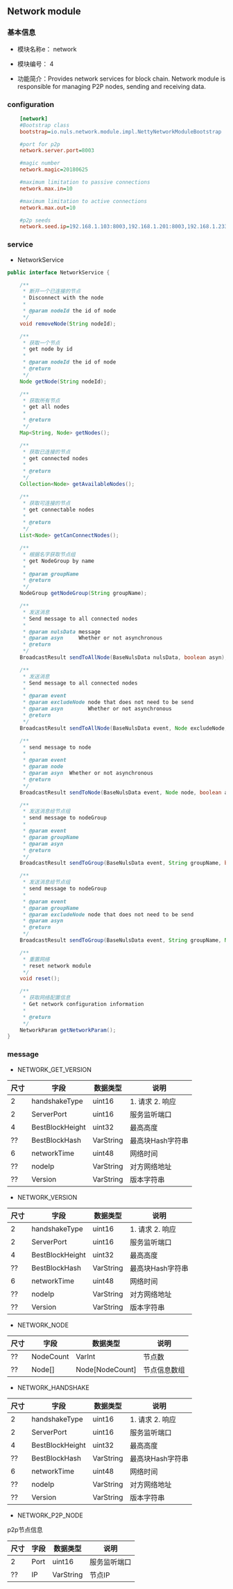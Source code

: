 ## Network module


### 基本信息

* 模块名称e： network

* 模块编号： 4

* 功能简介：Provides network services for block chain. Network module is responsible for managing P2P nodes, sending and receiving data.

### configuration

```ini
    [network]
    #Bootstrap class
    bootstrap=io.nuls.network.module.impl.NettyNetworkModuleBootstrap

    #port for p2p
    network.server.port=8003

    #magic number
    network.magic=20180625

    #maximum limitation to passive connections
    network.max.in=10

    #maximum limitation to active connections
    network.max.out=10

    #p2p seeds
    network.seed.ip=192.168.1.103:8003,192.168.1.201:8003,192.168.1.233:8003
```



### service

* NetworkService

```java
public interface NetworkService {

    /**
     * 断开一个已连接的节点
     * Disconnect with the node
     *
     * @param nodeId the id of node
     */
    void removeNode(String nodeId);

    /**
     * 获取一个节点
     * get node by id
     *
     * @param nodeId the id of node
     * @return
     */
    Node getNode(String nodeId);

    /**
     * 获取所有节点
     * get all nodes
     *
     * @return
     */
    Map<String, Node> getNodes();

    /**
     * 获取已连接的节点
     * get connected nodes
     *
     * @return
     */
    Collection<Node> getAvailableNodes();

    /**
     * 获取可连接的节点
     * get connectable nodes
     *
     * @return
     */
    List<Node> getCanConnectNodes();

    /**
     * 根据名字获取节点组
     * get NodeGroup by name
     *
     * @param groupName
     * @return
     */
    NodeGroup getNodeGroup(String groupName);

    /**
     * 发送消息
     * Send message to all connected nodes
     *
     * @param nulsData message
     * @param asyn     Whether or not asynchronous
     * @return
     */
    BroadcastResult sendToAllNode(BaseNulsData nulsData, boolean asyn);

    /**
     * 发送消息
     * Send message to all connected nodes
     *
     * @param event
     * @param excludeNode node that does not need to be send
     * @param asyn        Whether or not asynchronous
     * @return
     */
    BroadcastResult sendToAllNode(BaseNulsData event, Node excludeNode, boolean asyn);

    /**
     * send message to node
     *
     * @param event
     * @param node
     * @param asyn  Whether or not asynchronous
     * @return
     */
    BroadcastResult sendToNode(BaseNulsData event, Node node, boolean asyn);

    /**
     * 发送消息给节点组
     * send message to nodeGroup
     *
     * @param event
     * @param groupName
     * @param asyn
     * @return
     */
    BroadcastResult sendToGroup(BaseNulsData event, String groupName, boolean asyn);

    /**
     * 发送消息给节点组
     * send message to nodeGroup
     *
     * @param event
     * @param groupName
     * @param excludeNode node that does not need to be send
     * @param asyn
     * @return
     */
    BroadcastResult sendToGroup(BaseNulsData event, String groupName, Node excludeNode, boolean asyn);

    /**
     * 重置网络
     * reset network module
     */
    void reset();

    /**
     * 获取网络配置信息
     * Get network configuration information
     *
     * @return
     */
    NetworkParam getNetworkParam();
}
```

### message

* NETWORK_GET_VERSION

| 尺寸   | 字段              | 数据类型      | 说明            |
| ---- | --------------- | --------- | ------------- |
| 2    | handshakeType   | uint16    | 1. 请求   2. 响应 |
| 2    | ServerPort      | uint16    | 服务监听端口        |
| 4    | BestBlockHeight | uint32    | 最高高度          |
| ??   | BestBlockHash   | VarString | 最高块Hash字符串    |
| 6    | networkTime     | uint48    | 网络时间          |
| ??   | nodeIp          | VarString | 对方网络地址        |
| ??   | Version         | VarString | 版本字符串         |

* NETWORK_VERSION

| 尺寸   | 字段              | 数据类型      | 说明            |
| ---- | --------------- | --------- | ------------- |
| 2    | handshakeType   | uint16    | 1. 请求   2. 响应 |
| 2    | ServerPort      | uint16    | 服务监听端口        |
| 4    | BestBlockHeight | uint32    | 最高高度          |
| ??   | BestBlockHash   | VarString | 最高块Hash字符串    |
| 6    | networkTime     | uint48    | 网络时间          |
| ??   | nodeIp          | VarString | 对方网络地址        |
| ??   | Version         | VarString | 版本字符串         |

* NETWORK_NODE

| 尺寸   | 字段        | 数据类型            | 说明     |
| ---- | --------- | --------------- | ------ |
| ??   | NodeCount | VarInt          | 节点数    |
| ??   | Node[]    | Node[NodeCount] | 节点信息数组 |

* NETWORK_HANDSHAKE

| 尺寸   | 字段              | 数据类型      | 说明            |
| ---- | --------------- | --------- | ------------- |
| 2    | handshakeType   | uint16    | 1. 请求   2. 响应 |
| 2    | ServerPort      | uint16    | 服务监听端口        |
| 4    | BestBlockHeight | uint32    | 最高高度          |
| ??   | BestBlockHash   | VarString | 最高块Hash字符串    |
| 6    | networkTime     | uint48    | 网络时间          |
| ??   | nodeIp          | VarString | 对方网络地址        |
| ??   | Version         | VarString | 版本字符串         |

* NETWORK_P2P_NODE

p2p节点信息

| 尺寸   | 字段   | 数据类型      | 说明     |
| ---- | ---- | --------- | ------ |
| 2    | Port | uint16    | 服务监听端口 |
| ??   | IP   | VarString | 节点IP   |

